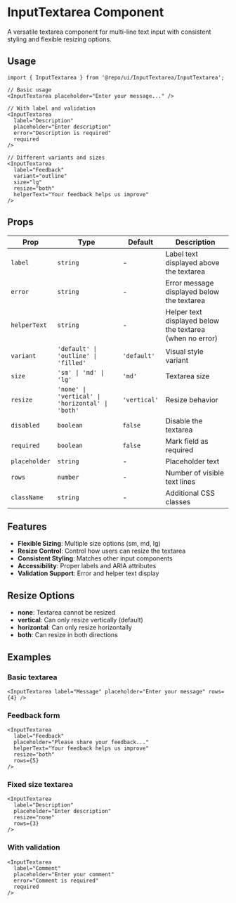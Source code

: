 # InputTextarea Component

A versatile textarea component for multi-line text input with consistent styling and flexible resizing options.

## Usage

```tsx
import { InputTextarea } from '@repo/ui/InputTextarea/InputTextarea';

// Basic usage
<InputTextarea placeholder="Enter your message..." />

// With label and validation
<InputTextarea
  label="Description"
  placeholder="Enter description"
  error="Description is required"
  required
/>

// Different variants and sizes
<InputTextarea
  label="Feedback"
  variant="outline"
  size="lg"
  resize="both"
  helperText="Your feedback helps us improve"
/>
```

## Props

| Prop          | Type                                             | Default      | Description                                              |
| ------------- | ------------------------------------------------ | ------------ | -------------------------------------------------------- |
| `label`       | `string`                                         | -            | Label text displayed above the textarea                  |
| `error`       | `string`                                         | -            | Error message displayed below the textarea               |
| `helperText`  | `string`                                         | -            | Helper text displayed below the textarea (when no error) |
| `variant`     | `'default' \| 'outline' \| 'filled'`             | `'default'`  | Visual style variant                                     |
| `size`        | `'sm' \| 'md' \| 'lg'`                           | `'md'`       | Textarea size                                            |
| `resize`      | `'none' \| 'vertical' \| 'horizontal' \| 'both'` | `'vertical'` | Resize behavior                                          |
| `disabled`    | `boolean`                                        | `false`      | Disable the textarea                                     |
| `required`    | `boolean`                                        | `false`      | Mark field as required                                   |
| `placeholder` | `string`                                         | -            | Placeholder text                                         |
| `rows`        | `number`                                         | -            | Number of visible text lines                             |
| `className`   | `string`                                         | -            | Additional CSS classes                                   |

## Features

- **Flexible Sizing**: Multiple size options (sm, md, lg)
- **Resize Control**: Control how users can resize the textarea
- **Consistent Styling**: Matches other input components
- **Accessibility**: Proper labels and ARIA attributes
- **Validation Support**: Error and helper text display

## Resize Options

- **none**: Textarea cannot be resized
- **vertical**: Can only resize vertically (default)
- **horizontal**: Can only resize horizontally
- **both**: Can resize in both directions

## Examples

### Basic textarea

```tsx
<InputTextarea label="Message" placeholder="Enter your message" rows={4} />
```

### Feedback form

```tsx
<InputTextarea
  label="Feedback"
  placeholder="Please share your feedback..."
  helperText="Your feedback helps us improve"
  resize="both"
  rows={5}
/>
```

### Fixed size textarea

```tsx
<InputTextarea
  label="Description"
  placeholder="Enter description"
  resize="none"
  rows={3}
/>
```

### With validation

```tsx
<InputTextarea
  label="Comment"
  placeholder="Enter your comment"
  error="Comment is required"
  required
/>
```
